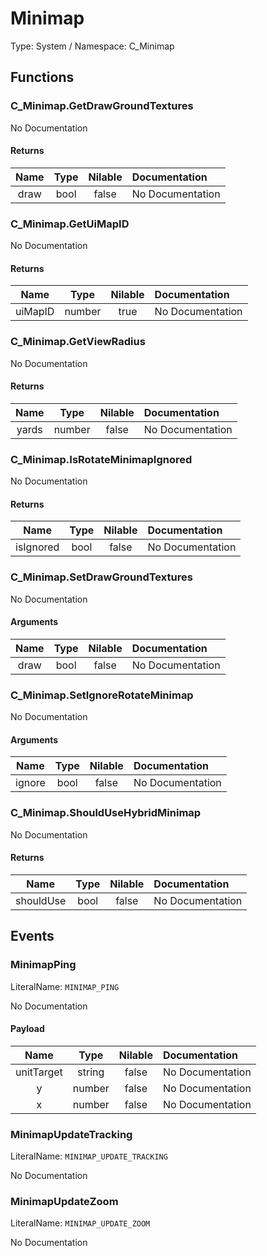 # Minimap

Type: System / Namespace: C_Minimap

## Functions

### C_Minimap.GetDrawGroundTextures

No Documentation

#### Returns
|Name|Type|Nilable|Documentation|
|:---:|:---:|:---:|:---|
|draw|bool|false|No Documentation|
### C_Minimap.GetUiMapID

No Documentation

#### Returns
|Name|Type|Nilable|Documentation|
|:---:|:---:|:---:|:---|
|uiMapID|number|true|No Documentation|
### C_Minimap.GetViewRadius

No Documentation

#### Returns
|Name|Type|Nilable|Documentation|
|:---:|:---:|:---:|:---|
|yards|number|false|No Documentation|
### C_Minimap.IsRotateMinimapIgnored

No Documentation

#### Returns
|Name|Type|Nilable|Documentation|
|:---:|:---:|:---:|:---|
|isIgnored|bool|false|No Documentation|
### C_Minimap.SetDrawGroundTextures

No Documentation

#### Arguments
|Name|Type|Nilable|Documentation|
|:---:|:---:|:---:|:---|
|draw|bool|false|No Documentation|
### C_Minimap.SetIgnoreRotateMinimap

No Documentation

#### Arguments
|Name|Type|Nilable|Documentation|
|:---:|:---:|:---:|:---|
|ignore|bool|false|No Documentation|
### C_Minimap.ShouldUseHybridMinimap

No Documentation

#### Returns
|Name|Type|Nilable|Documentation|
|:---:|:---:|:---:|:---|
|shouldUse|bool|false|No Documentation|
## Events

### MinimapPing
LiteralName: `MINIMAP_PING`

No Documentation

#### Payload
|Name|Type|Nilable|Documentation|
|:---:|:---:|:---:|:---|
|unitTarget|string|false|No Documentation|
|y|number|false|No Documentation|
|x|number|false|No Documentation|
### MinimapUpdateTracking
LiteralName: `MINIMAP_UPDATE_TRACKING`

No Documentation

### MinimapUpdateZoom
LiteralName: `MINIMAP_UPDATE_ZOOM`

No Documentation
